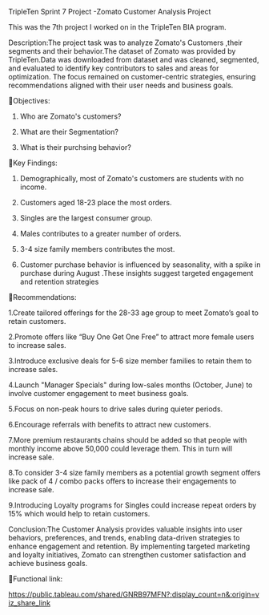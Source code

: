 TripleTen Sprint 7 Project -Zomato Customer Analysis Project

This was the 7th project I worked on in the TripleTen BIA program.

Description:The project task was to analyze Zomato's Customers ,their segments and their behavior.The dataset of Zomato  was provided by TripleTen.Data was downloaded from dataset and  was cleaned, segmented, and evaluated to identify key contributors to sales and areas for optimization. The focus remained on customer-centric strategies, ensuring recommendations aligned with their user needs and business goals.

🔗Objectives:

1. Who are Zomato's customers?
 
2. What are their Segmentation?
 
3. What is their purchsing behavior?

🔗Key Findings:
1. Demographically, most of Zomato's customers are students with no income.

2. Customers aged 18-23 place the most orders.
     
3. Singles are the largest consumer group.
   
4. Males contributes to a greater number of orders.

5. 3-4 size family members contributes the most.
   
6. Customer purchase behavior is influenced by seasonality, with a spike in purchase  during August .These insights suggest targeted engagement and retention strategies
   
🔗Recommendations:

1.Create tailored offerings for the 28-33 age group to meet Zomato’s goal to retain customers.

2.Promote offers like “Buy One Get One Free” to attract more female users to increase sales.

3.Introduce exclusive deals for 5-6 size member families to retain them to increase sales.

4.Launch "Manager Specials" during low-sales months (October, June) to involve customer engagement to meet business goals.

5.Focus on non-peak hours to drive sales during quieter periods.

6.Encourage referrals with benefits to attract new customers.

7.More premium restaurants chains should be added so that people with monthly income above 50,000 could leverage them. This in turn will increase sale.

8.To consider 3-4 size family members as a potential growth segment offers like pack of 4  / combo packs offers to increase their engagements to increase sale.

9.Introducing Loyalty programs for Singles could increase repeat orders by 15% which would help to retain customers.

Conclusion:The Customer Analysis provides valuable insights into user behaviors, preferences, and trends, enabling data-driven strategies to enhance engagement and retention. By implementing targeted marketing and loyalty initiatives, Zomato can strengthen customer satisfaction and achieve business goals.

🔗Functional link:

https://public.tableau.com/shared/GNRB97MFN?:display_count=n&:origin=viz_share_link







 



